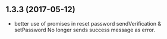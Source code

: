 ## 1.3.3 (2017-05-12)
- better use of promises in reset password sendVerification & setPassword
No longer sends success message as error.
